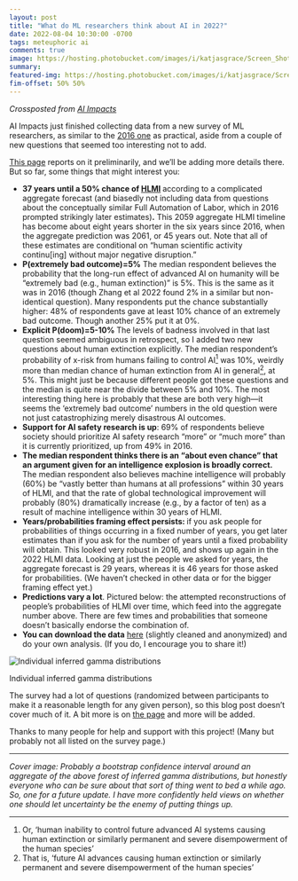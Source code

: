 ```yaml
---
layout: post
title: "What do ML researchers think about AI in 2022?"
date: 2022-08-04 10:30:00 -0700
tags: meteuphoric ai
comments: true
image: https://hosting.photobucket.com/images/i/katjasgrace/Screen_Shot_2022-08-04_at_02.53.13.png
summary:
featured-img: https://hosting.photobucket.com/images/i/katjasgrace/Screen_Shot_2022-08-04_at_02.55.28twotone.png
fim-offset: 50% 50%
---
```

*Crossposted from [AI Impacts](https://aiimpacts.org/what-do-ml-researchers-think-about-ai-in-2022/)*

AI Impacts just finished collecting data from a new survey of ML researchers, as similar to the <a href="https://aiimpacts.org/2016-expert-survey-on-progress-in-ai/" data-type="post" data-id="753">2016 one</a> as practical, aside from a couple of new questions that seemed too interesting not to add.<!--ex-->


<p><a href="https://aiimpacts.org/2022-expert-survey-on-progress-in-ai/" data-type="post" data-id="3246">This page</a> reports on it preliminarily, and we&#8217;ll be adding more details there. But so far, some things that might interest you:</p>


<ul><li><strong>37 years until a 50% chance of <a href="https://aiimpacts.org/2022-expert-survey-on-progress-in-ai/#Definitions">HLMI</a> </strong>according to a complicated aggregate forecast (and biasedly not including data from questions about the conceptually similar Full Automation of Labor, which in 2016 prompted strikingly later estimates)<strong>.</strong> This 2059 aggregate HLMI timeline has become about eight years shorter in the six years since 2016, when the aggregate prediction was 2061, or 45 years out. Note that all of these estimates are conditional on &#8220;human scientific activity continu[ing] without major negative disruption.&#8221;</li><li><strong>P(extremely bad outcome)=5%</strong> The median respondent believes the probability that the long-run effect of advanced AI on humanity will be &#8220;extremely bad (e.g., human extinction)&#8221; is 5%. This is the same as it was in 2016 (though Zhang et al 2022 found 2% in a similar but non-identical question). Many respondents put the chance substantially higher: 48% of respondents gave at least 10% chance of an extremely bad outcome. Though another 25% put it at 0%.</li><li><strong>Explicit P(doom)=5-10% </strong>The levels of badness involved in that last question seemed ambiguous in retrospect, so I added two new questions about human extinction explicitly. The median respondent&#8217;s probability of x-risk from humans failing to control AI<span id='easy-footnote-1-3250' class='easy-footnote-margin-adjust'></span><span class='easy-footnote'><a href='#easy-footnote-bottom-1-3250' title='Or, &amp;#8216;human inability to control future advanced AI systems causing human extinction or similarly permanent and severe disempowerment of the human species&amp;#8217;'><sup>1</sup></a></span> was 10%, weirdly more than median chance of human extinction from AI in general<span id='easy-footnote-2-3250' class='easy-footnote-margin-adjust'></span><span class='easy-footnote'><a href='#easy-footnote-bottom-2-3250' title='That is, &amp;#8216;future AI advances causing human extinction or similarly permanent and severe disempowerment of the human species&amp;#8217;'><sup>2</sup></a></span>, at 5%. This might just be because different people got these questions and the median is quite near the divide between 5% and 10%. The most interesting thing here is probably that these are both very high—it seems the &#8216;extremely bad outcome&#8217; numbers in the old question were not just catastrophizing merely disastrous AI outcomes. </li><li><strong>Support for AI safety research is up</strong>: 69% of respondents believe society should prioritize AI safety research &#8220;more&#8221; or &#8220;much more&#8221; than it is currently prioritized, up from 49% in 2016. </li><li><strong>The median respondent thinks there is an &#8220;about even chance&#8221; that an argument given for an intelligence explosion is broadly correct.</strong> The median respondent also believes machine intelligence will probably (60%) be &#8220;vastly better than humans at all professions&#8221; within 30 years of HLMI, and that the rate of global technological improvement will probably (80%) dramatically increase (e.g., by a factor of ten) as a result of machine intelligence within 30 years of HLMI.</li><li><strong>Years/probabilities framing effect persists: </strong>if you ask people for probabilities of things occurring in a fixed number of years, you get later estimates than if you ask for the number of years until a fixed probability will obtain. This looked very robust in 2016, and shows up again in the 2022 HLMI data. Looking at just the people we asked for years, the aggregate forecast is 29 years, whereas it is 46 years for those asked for probabilities. (We haven&#8217;t checked in other data or for the bigger framing effect yet.)</li><li><strong>Predictions vary a lot</strong>. Pictured below: the attempted reconstructions of people&#8217;s probabilities of HLMI over time, which feed into the aggregate number above. There are few times and probabilities that someone doesn&#8217;t basically endorse the combination of.</li><li><strong>You can download the data</strong> <a href="https://docs.google.com/spreadsheets/d/1u_qcG6erXkH4EJgygl2fpkpJENAv6-kFWJejsw1oA1Q/edit?usp=sharing">here</a> (slightly cleaned and anonymized) and do your own analysis. (If you do, I encourage you to share it!)</li></ul>

<div class="center">
  <img src="http://aiimpacts.org/wp-content/uploads/2022/08/Screen-Shot-2022-08-04-at-02.55.28.jpg" alt="Individual inferred gamma distributions">

  Individual inferred gamma distributions
</div>

<p>The survey had a lot of questions (randomized between participants to make it a reasonable length for any given person), so this blog post doesn&#8217;t cover much of it. A bit more is on <a href="https://aiimpacts.org/2022-expert-survey-on-progress-in-ai/" data-type="post" data-id="3246">the page</a> and more will be added. </p>



<p>Thanks to many people for help and support with this project! (Many but probably not all listed on the survey page.)</p>



<hr class="wp-block-separator has-text-color has-background has-cyan-bluish-gray-background-color has-cyan-bluish-gray-color is-style-wide"/>



<p><em>Cover image: Probably a bootstrap confidence interval around an aggregate of the above forest of inferred gamma distributions, but honestly everyone who can be sure about that sort of thing went to bed a while ago. So, one for a future update. I have more confidently held views on whether one should let uncertainty be the enemy of putting things up.</em></p>

<hr class="wp-block-separator has-text-color has-background has-cyan-bluish-gray-background-color has-cyan-bluish-gray-color is-style-wide"/>
<ol class="easy-footnotes-wrapper"><li class="easy-footnote-single"><span id="easy-footnote-bottom-1-3250" class="easy-footnote-margin-adjust"></span>Or, &#8216;human inability to control future advanced AI systems causing human extinction or similarly permanent and severe disempowerment of the human species&#8217;<a class="easy-footnote-to-top" href="#easy-footnote-1-3250"></a></li><li class="easy-footnote-single"><span id="easy-footnote-bottom-2-3250" class="easy-footnote-margin-adjust"></span>That is, &#8216;future AI advances causing human extinction or similarly permanent and severe disempowerment of the human species&#8217;<a class="easy-footnote-to-top" href="#easy-footnote-2-3250"></a></li></ol>	</div><div id="custom_html-19" class="widget_text mh-widget mh-posts-2 widget_custom_html"><div class="textwidget custom-html-widget"><div>
	
